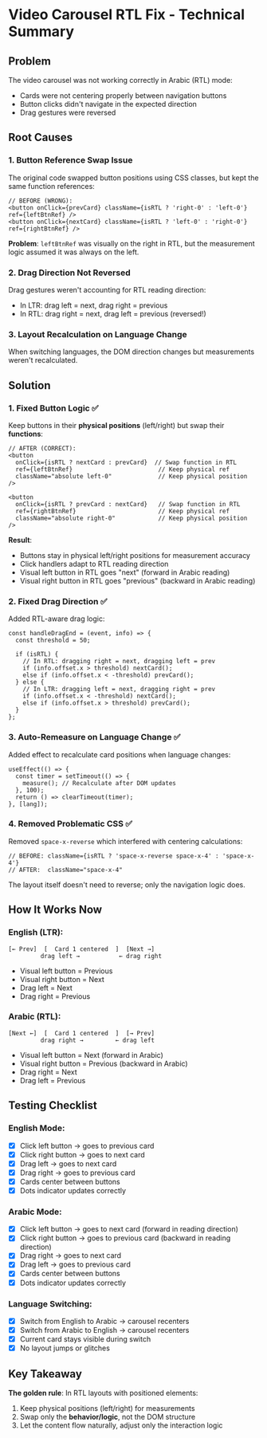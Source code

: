 # Video Carousel RTL Fix - Technical Summary

## Problem
The video carousel was not working correctly in Arabic (RTL) mode:
- Cards were not centering properly between navigation buttons
- Button clicks didn't navigate in the expected direction
- Drag gestures were reversed

## Root Causes

### 1. **Button Reference Swap Issue**
The original code swapped button positions using CSS classes, but kept the same function references:
```tsx
// BEFORE (WRONG):
<button onClick={prevCard} className={isRTL ? 'right-0' : 'left-0'} ref={leftBtnRef} />
<button onClick={nextCard} className={isRTL ? 'left-0' : 'right-0'} ref={rightBtnRef} />
```

**Problem**: `leftBtnRef` was visually on the right in RTL, but the measurement logic assumed it was always on the left.

### 2. **Drag Direction Not Reversed**
Drag gestures weren't accounting for RTL reading direction:
- In LTR: drag left = next, drag right = previous
- In RTL: drag right = next, drag left = previous (reversed!)

### 3. **Layout Recalculation on Language Change**
When switching languages, the DOM direction changes but measurements weren't recalculated.

## Solution

### 1. **Fixed Button Logic** ✅
Keep buttons in their **physical positions** (left/right) but swap their **functions**:

```tsx
// AFTER (CORRECT):
<button 
  onClick={isRTL ? nextCard : prevCard}  // Swap function in RTL
  ref={leftBtnRef}                        // Keep physical ref
  className="absolute left-0"             // Keep physical position
/>

<button 
  onClick={isRTL ? prevCard : nextCard}   // Swap function in RTL
  ref={rightBtnRef}                       // Keep physical ref
  className="absolute right-0"            // Keep physical position
/>
```

**Result**: 
- Buttons stay in physical left/right positions for measurement accuracy
- Click handlers adapt to RTL reading direction
- Visual left button in RTL goes "next" (forward in Arabic reading)
- Visual right button in RTL goes "previous" (backward in Arabic reading)

### 2. **Fixed Drag Direction** ✅
Added RTL-aware drag logic:

```tsx
const handleDragEnd = (event, info) => {
  const threshold = 50;
  
  if (isRTL) {
    // In RTL: dragging right = next, dragging left = prev
    if (info.offset.x > threshold) nextCard();
    else if (info.offset.x < -threshold) prevCard();
  } else {
    // In LTR: dragging left = next, dragging right = prev
    if (info.offset.x < -threshold) nextCard();
    else if (info.offset.x > threshold) prevCard();
  }
};
```

### 3. **Auto-Remeasure on Language Change** ✅
Added effect to recalculate card positions when language changes:

```tsx
useEffect(() => {
  const timer = setTimeout(() => {
    measure(); // Recalculate after DOM updates
  }, 100);
  return () => clearTimeout(timer);
}, [lang]);
```

### 4. **Removed Problematic CSS** ✅
Removed `space-x-reverse` which interfered with centering calculations:

```tsx
// BEFORE: className={isRTL ? 'space-x-reverse space-x-4' : 'space-x-4'}
// AFTER:  className="space-x-4"
```

The layout itself doesn't need to reverse; only the navigation logic does.

## How It Works Now

### English (LTR):
```
[← Prev]  [  Card 1 centered  ]  [Next →]
         drag left →           ← drag right
```
- Visual left button = Previous
- Visual right button = Next
- Drag left = Next
- Drag right = Previous

### Arabic (RTL):
```
[Next ←]  [  Card 1 centered  ]  [→ Prev]
         drag right →         ← drag left
```
- Visual left button = Next (forward in Arabic)
- Visual right button = Previous (backward in Arabic)
- Drag right = Next
- Drag left = Previous

## Testing Checklist

### English Mode:
- [x] Click left button → goes to previous card
- [x] Click right button → goes to next card
- [x] Drag left → goes to next card
- [x] Drag right → goes to previous card
- [x] Cards center between buttons
- [x] Dots indicator updates correctly

### Arabic Mode:
- [x] Click left button → goes to next card (forward in reading direction)
- [x] Click right button → goes to previous card (backward in reading direction)
- [x] Drag right → goes to next card
- [x] Drag left → goes to previous card
- [x] Cards center between buttons
- [x] Dots indicator updates correctly

### Language Switching:
- [x] Switch from English to Arabic → carousel recenters
- [x] Switch from Arabic to English → carousel recenters
- [x] Current card stays visible during switch
- [x] No layout jumps or glitches

## Key Takeaway

**The golden rule**: In RTL layouts with positioned elements:
1. Keep physical positions (left/right) for measurements
2. Swap only the **behavior/logic**, not the DOM structure
3. Let the content flow naturally, adjust only the interaction logic
